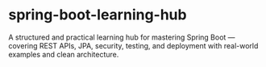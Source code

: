 # spring-boot-learning-hub
A structured and practical learning hub for mastering Spring Boot — covering REST APIs, JPA, security, testing, and deployment with real-world examples and clean architecture.

